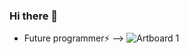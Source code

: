 ### Hi there 👋
- Future programmer⚡ 
-->
![Artboard 1](https://user-images.githubusercontent.com/106173624/185235152-16ba48bd-bccf-407a-a2b2-10195bc607a7.png)
